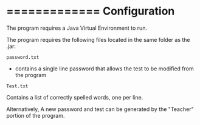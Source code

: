 =============
Configuration
=============

The program requires a Java Virtual Environment to run.


The program requires the following files located in the same folder as the .jar:

`password.txt`

 - contains a single line password that allows the test to be modified from the program

`Test.txt`

Contains a list of correctly spelled words, one per line.


Alternatively, A new password and test can be generated by the "Teacher" portion of the program.